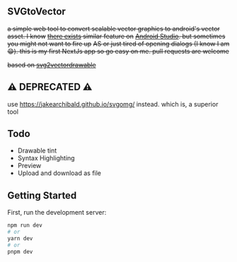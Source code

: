 ## SVGtoVector 
~~a simple web tool to convert scalable vector graphics to android's vector asset. I know~~
~~[there exists](https://developer.android.com/studio/write/vector-asset-studio) similar feature on~~
~~[Android Studio](https://developer.android.com/studio). but sometimes you might not want to fire up~~
~~AS or just tired of opening dialogs (I know I am 😁). this is my first NextJs app so go easy on me. pull requests are welcome~~

~~based on [svg2vectordrawable](https://github.com/Ashung/svg2vectordrawable/)~~

## ⚠️ DEPRECATED ⚠️
use https://jakearchibald.github.io/svgomg/ instead. which is, a superior tool

## Todo

- Drawable tint
- Syntax Highlighting
- Preview
- Upload and download as file

## Getting Started

First, run the development server:

```bash
npm run dev
# or
yarn dev
# or
pnpm dev
```
